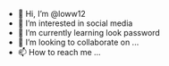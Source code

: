 - 👋 Hi, I’m @loww12
- 👀 I’m interested in social media
- 🌱 I’m currently learning look password
- 💞️ I’m looking to collaborate on ...
- 📫 How to reach me ...

<!---
loww12/loww12 is a ✨ special ✨ repository because its `README.md` (this file) appears on your GitHub profile.
You can click the Preview link to take a look at your changes.
--->
